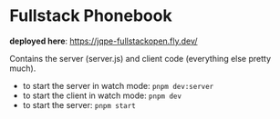 # Fullstack Phonebook

**deployed here**: https://jqpe-fullstackopen.fly.dev/

Contains the server (server.js) and client code (everything else pretty much).

- to start the server in watch mode: `pnpm dev:server`
- to start the client in watch mode: `pnpm dev`
- to start the server: `pnpm start`
